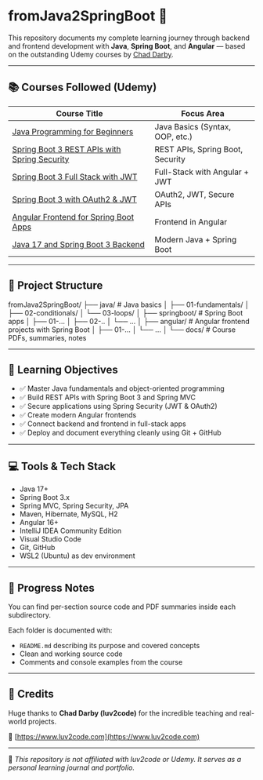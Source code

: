 # fromJava2SpringBoot 🚀

This repository documents my complete learning journey through backend and frontend development with **Java**, **Spring Boot**, and **Angular** — based on the outstanding Udemy courses by [Chad Darby](https://www.luv2code.com).

---

## 📚 Courses Followed (Udemy)

| Course Title                                                                                       | Focus Area                       |
|----------------------------------------------------------------------------------------------------|----------------------------------|
| [Java Programming for Beginners](https://www.udemy.com/course-dashboard-redirect/?course_id=4986826) | Java Basics (Syntax, OOP, etc.)  |
| [Spring Boot 3 REST APIs with Spring Security](https://www.udemy.com/course-dashboard-redirect/?course_id=1856950) | REST APIs, Spring Boot, Security |
| [Spring Boot 3 Full Stack with JWT](https://www.udemy.com/course-dashboard-redirect/?course_id=647428) | Full-Stack with Angular + JWT    |
| [Spring Boot 3 with OAuth2 & JWT](https://www.udemy.com/course-dashboard-redirect/?course_id=4425116) | OAuth2, JWT, Secure APIs         |
| [Angular Frontend for Spring Boot Apps](https://www.udemy.com/course-dashboard-redirect/?course_id=1848328) | Frontend in Angular              |
| [Java 17 and Spring Boot 3 Backend](https://www.udemy.com/course-dashboard-redirect/?course_id=6270233) | Modern Java + Spring Boot        |

---

## 📂 Project Structure

fromJava2SpringBoot/
├── java/ # Java basics
│ ├── 01-fundamentals/
│ ├── 02-conditionals/
│ └── 03-loops/
│
├── springboot/ # Spring Boot apps
│ ├── 01-...
│ ├── 02-..
│ └── ...
│
├── angular/ # Angular frontend projects with Spring Boot
│ ├── 01-...
│ └── ...
│
└── docs/ # Course PDFs, summaries, notes


---

## 🎯 Learning Objectives

- ✅ Master Java fundamentals and object-oriented programming
- ✅ Build REST APIs with Spring Boot 3 and Spring MVC
- ✅ Secure applications using Spring Security (JWT & OAuth2)
- ✅ Create modern Angular frontends
- ✅ Connect backend and frontend in full-stack apps
- ✅ Deploy and document everything cleanly using Git + GitHub

---

## 💻 Tools & Tech Stack

- Java 17+
- Spring Boot 3.x
- Spring MVC, Spring Security, JPA
- Maven, Hibernate, MySQL, H2
- Angular 16+
- IntelliJ IDEA Community Edition
- Visual Studio Code
- Git, GitHub
- WSL2 (Ubuntu) as dev environment

---

## 📝 Progress Notes

You can find per-section source code and PDF summaries inside each subdirectory.

Each folder is documented with:
- `README.md` describing its purpose and covered concepts
- Clean and working source code
- Comments and console examples from the course

---

## 🙏 Credits

Huge thanks to **Chad Darby (luv2code)** for the incredible teaching and real-world projects.

🔗 [https://www.luv2code.com](https://www.luv2code.com)

---

📌 _This repository is not affiliated with luv2code or Udemy. It serves as a personal learning journal and portfolio._


